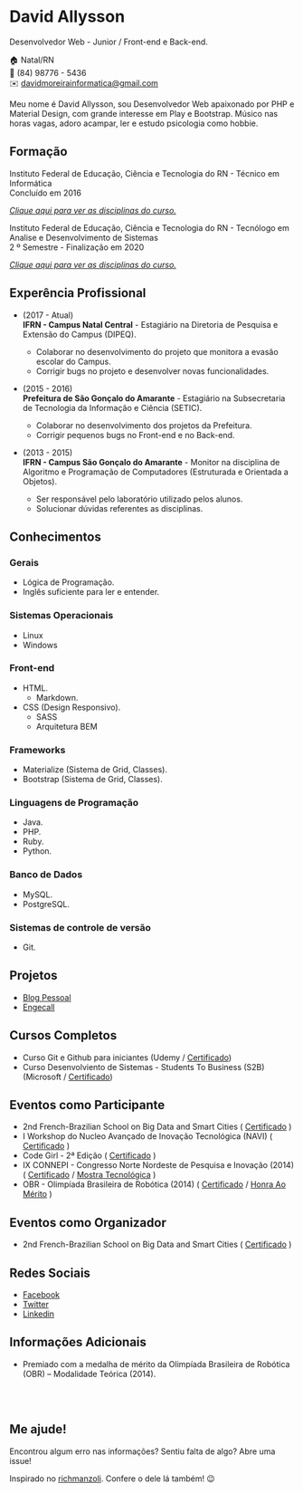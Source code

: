 # David Allysson
Desenvolvedor Web - Junior / Front-end e Back-end.

:house:    Natal/RN <br>
:iphone:   (84) 98776 - 5436 <br>
:envelope:  davidmoreirainformatica@gmail.com

Meu nome é David Allysson, sou Desenvolvedor Web apaixonado por PHP e Material Design, com grande interesse em Play e Bootstrap. Músico nas horas vagas, adoro acampar, ler e estudo psicologia como hobbie.

## Formação
Instituto Federal de Educação, Ciência e Tecnologia do RN - Técnico em Informática <br>
Concluído em 2016

[_Clique aqui para ver as disciplinas do curso._](DISCIPLINAS.md#técnico-em-informática)

Instituto Federal de Educação, Ciência e Tecnologia do RN - Tecnólogo em Analise e Desenvolvimento de Sistemas <br>
2 º Semestre - Finalização em 2020

[_Clique aqui para ver as disciplinas do curso._](DISCIPLINAS.md#tecnólogo-em-análise-e-desenvolvimento-de-sistemas)

## Experência Profissional
* (2017 -  Atual) <br>
**IFRN - Campus Natal Central** -
Estagiário na Diretoria de Pesquisa e Extensão do Campus (DIPEQ).
  * Colaborar no desenvolvimento do projeto que monitora a evasão escolar do Campus.
  * Corrigir bugs no projeto e desenvolver novas funcionalidades.


* (2015 -  2016) <br>
**Prefeitura de São Gonçalo do Amarante** -
Estagiário na Subsecretaria de Tecnologia da Informação e Ciência (SETIC).
  * Colaborar no desenvolvimento dos projetos da Prefeitura.
  * Corrigir pequenos bugs no Front-end e no Back-end.


* (2013 -  2015) <br>
**IFRN - Campus São Gonçalo do Amarante** -
Monitor na disciplina de Algoritmo e Programação de Computadores (Estruturada e Orientada a Objetos).
  * Ser responsável pelo laboratório utilizado pelos alunos.
  * Solucionar dúvidas referentes as disciplinas.

## Conhecimentos

### Gerais
* Lógica de Programação.
* Inglês suficiente para ler e entender.

### Sistemas Operacionais
* Linux
* Windows

### Front-end
* HTML.
  * Markdown.
* CSS (Design Responsivo).
  * SASS
  * Arquitetura BEM

### Frameworks
* Materialize (Sistema de Grid, Classes).
* Bootstrap (Sistema de Grid, Classes).

### Linguagens de Programação
* Java.
* PHP.
* Ruby.
* Python.

### Banco de Dados
* MySQL.
* PostgreSQL.

### Sistemas de controle de versão
* Git.

## Projetos
* [Blog Pessoal](https://davidallysson.github.io/)
* [Engecall](https://davidallysson.github.io/Engecall)

## Cursos Completos
* Curso Git e Github para iniciantes (Udemy / [Certificado](#))
* Curso Desenvolviento de Sistemas - Students To Business (S2B) (Microsoft / [Certificado](#))

## Eventos como Participante
* 2nd French-Brazilian School on Big Data and Smart Cities ( [Certificado](certificados/smart-cities.pdf) )
* I Workshop do Nucleo Avançado de Inovação Tecnológica (NAVI) ( [Certificado](certificados/workshop-navi.pdf) )
* Code Girl - 2ª Edição ( [Certificado](certificados/code-girl-2.pdf) )
* IX CONNEPI - Congresso Norte Nordeste de Pesquisa e Inovação (2014) ( [Certificado](certificados/connepi-2014.pdf) / [Mostra Tecnológica](certificados/mostra-tecnologica.pdf) )
* OBR - Olimpíada Brasileira de Robótica (2014) ( [Certificado](certificados/obr-2014.pdf) / [Honra Ao Mérito](certificados/obr-honra-ao-merito.pdf) )

## Eventos como Organizador
* 2nd French-Brazilian School on Big Data and Smart Cities ( [Certificado](certificados/smart-cities-organization.pdf) )

## Redes Sociais
*  [Facebook](https://www.facebook.com/david.allysson.9)
*  [Twitter](https://twitter.com/DaviDAllysson)
*  [Linkedin](https://www.linkedin.com/in/david-allysson-527791118/)

## Informações Adicionais
* Premiado com a medalha de mérito da Olimpíada Brasileira de Robótica (OBR) – Modalidade Teórica (2014).

<br><br>

## Me ajude!
Encontrou algum erro nas informações? Sentiu falta de algo? Abre uma issue! <br>

Inspirado no [richmanzoli](https://github.com/richmanzoli/curriculo). Confere o dele lá também! :wink:
